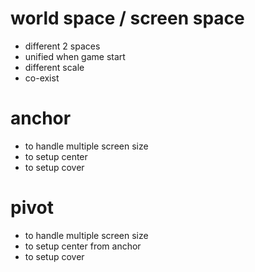# world space / screen space

- different 2 spaces
- unified when game start
- different scale
- co-exist

# anchor

- to handle multiple screen size
- to setup center
- to setup cover

# pivot

- to handle multiple screen size
- to setup center from anchor
- to setup cover

